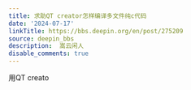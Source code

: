 ```yaml
---
title: 求助QT creator怎样编译多文件纯c代码
date: '2024-07-17'
linkTitle: https://bbs.deepin.org/en/post/275209
source: deepin_bbs
description:  嵩云闲人 
disable_comments: true
---
```

用QT creato
